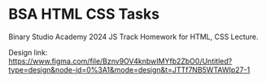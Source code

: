 # BSA HTML CSS Tasks

Binary Studio Academy 2024 JS Track Homework for HTML, CSS Lecture.

Design link:
https://www.figma.com/file/Bznv9OV4knbwIMYfb2ZbO0/Untitled?type=design&node-id=0%3A1&mode=design&t=JTTf7NB5WTAWIp27-1
